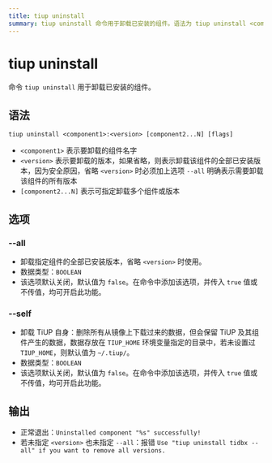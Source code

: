 ```yaml
---
title: tiup uninstall
summary: tiup uninstall 命令用于卸载已安装的组件。语法为 tiup uninstall <component1> <version> [component2...N] [flags]。选项包括 --all 用于卸载指定组件的全部已安装版本，--self 用于卸载 TiUP 自身。正常退出时会显示"Uninstalled component "%s" successfully!"，若未指定 <version> 也未指定 --all 则会报错"Use "tiup uninstall tidbx --all" if you want to remove all versions."。
---
```


# tiup uninstall

命令 `tiup uninstall` 用于卸载已安装的组件。

## 语法

```shell
tiup uninstall <component1>:<version> [component2...N] [flags]
```

- `<component1>` 表示要卸载的组件名字
- `<version>` 表示要卸载的版本，如果省略，则表示卸载该组件的全部已安装版本，因为安全原因，省略 `<version>` 时必须加上选项 `--all` 明确表示需要卸载该组件的所有版本
- `[component2...N]` 表示可指定卸载多个组件或版本

## 选项

### --all

- 卸载指定组件的全部已安装版本，省略 `<version>` 时使用。
- 数据类型：`BOOLEAN`
- 该选项默认关闭，默认值为 `false`。在命令中添加该选项，并传入 `true` 值或不传值，均可开启此功能。

### --self

- 卸载 TiUP 自身：删除所有从镜像上下载过来的数据，但会保留 TiUP 及其组件产生的数据，数据存放在 `TIUP_HOME` 环境变量指定的目录中，若未设置过 `TIUP_HOME`，则默认值为 `~/.tiup/`。
- 数据类型：`BOOLEAN`
- 该选项默认关闭，默认值为 `false`。在命令中添加该选项，并传入 `true` 值或不传值，均可开启此功能。

## 输出

- 正常退出：`Uninstalled component "%s" successfully!`
- 若未指定 `<version>` 也未指定 `--all`：报错 `Use "tiup uninstall tidbx --all" if you want to remove all versions.`
